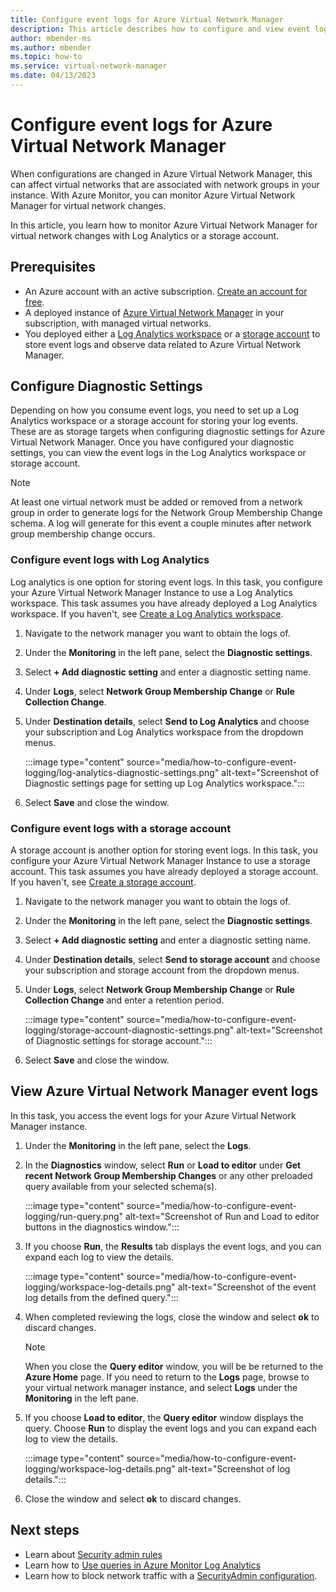 ```yaml
---
title: Configure event logs for Azure Virtual Network Manager
description: This article describes how to configure and view event logs for Azure Virtual Network Manager. This includes how to access event logs in a Log Analytics workspace and a storage account.
author: mbender-ms
ms.author: mbender
ms.topic: how-to
ms.service: virtual-network-manager
ms.date: 04/13/2023
---
```


# Configure event logs for Azure Virtual Network Manager

When configurations are changed in Azure Virtual Network Manager, this can affect virtual networks that are associated with network groups in your instance. With Azure Monitor, you can monitor Azure Virtual Network Manager for virtual network changes. 

In this article, you learn how to monitor Azure Virtual Network Manager for virtual network changes with Log Analytics or a storage account. 

## Prerequisites
- An Azure account with an active subscription. [Create an account for free](https://azure.microsoft.com/free/?WT.mc_id=A261C142F).
- A deployed instance of [Azure Virtual Network Manager](./create-virtual-network-manager-portal.md) in your subscription, with managed virtual networks.
-  You deployed either a [Log Analytics workspace](../azure-monitor/essentials/tutorial-resource-logs.md#create-a-log-analytics-workspace) or a [storage account](../storage/common/storage-account-create.md) to store event logs and observe data related to Azure Virtual Network Manager.

## Configure Diagnostic Settings

Depending on how you consume event logs, you need to set up a Log Analytics workspace or a storage account for storing your log events. These are as storage targets when configuring diagnostic settings for Azure Virtual Network Manager. Once you have configured your diagnostic settings, you can view the event logs in the Log Analytics workspace or storage account.

> [!NOTE]
> At least one virtual network must be added or removed from a network group in order to generate logs for the Network Group Membership Change schema. A log will generate for this event a couple minutes after network group membership change occurs. 
### Configure event logs with Log Analytics

Log analytics is one option for storing event logs. In this task, you configure your Azure Virtual Network Manager Instance to use a Log Analytics workspace. This task assumes you have already deployed a Log Analytics workspace. If you haven't, see [Create a Log Analytics workspace](../azure-monitor/essentials/tutorial-resource-logs.md#create-a-log-analytics-workspace).

1. Navigate to the network manager you want to obtain the logs of.
1. Under the **Monitoring** in the left pane, select the **Diagnostic settings**.
1. Select **+ Add diagnostic setting** and enter a diagnostic setting name.
1. Under **Logs**, select **Network Group Membership Change** or **Rule Collection Change**.
1. Under **Destination details**, select **Send to Log Analytics** and choose your subscription and Log Analytics workspace from the dropdown menus.
    
    :::image type="content" source="media/how-to-configure-event-logging/log-analytics-diagnostic-settings.png" alt-text="Screenshot of Diagnostic settings page for setting up Log Analytics workspace.":::

1. Select **Save** and close the window.

### Configure event logs with a storage account

A storage account is another option for storing event logs. In this task, you configure your Azure Virtual Network Manager Instance to use a storage account. This task assumes you have already deployed a storage account. If you haven't, see [Create a storage account](../storage/common/storage-account-create.md).

1. Navigate to the network manager you want to obtain the logs of.
1. Under the **Monitoring** in the left pane, select the **Diagnostic settings**.
1. Select **+ Add diagnostic setting** and enter a diagnostic setting name.
1. Under **Destination details**, select **Send to storage account** and choose your subscription and storage account from the dropdown menus.
1. Under **Logs**, select **Network Group Membership Change** or **Rule Collection Change** and enter a retention period.

    :::image type="content" source="media/how-to-configure-event-logging/storage-account-diagnostic-settings.png" alt-text="Screenshot of Diagnostic settings for storage account.":::

1. Select **Save** and close the window.

## View Azure Virtual Network Manager event logs

In this task, you access the event logs for your Azure Virtual Network Manager instance.

1. Under the **Monitoring** in the left pane, select the **Logs**.
1. In the **Diagnostics** window, select **Run** or **Load to editor** under **Get recent Network Group Membership Changes** or any other preloaded query available from your selected schema(s).

    :::image type="content" source="media/how-to-configure-event-logging/run-query.png" alt-text="Screenshot of Run and Load to editor buttons in the diagnostics window.":::

1. If you choose **Run**, the **Results** tab displays the event logs, and you can expand each log to view the details.

    :::image type="content" source="media/how-to-configure-event-logging/workspace-log-details.png" alt-text="Screenshot of the event log details from the defined query.":::

1. When completed reviewing the logs, close the window and select **ok** to discard changes.
 
    > [!NOTE]
    > When you close the **Query editor** window, you will be be returned to the **Azure Home** page. If you need to return to the **Logs** page, browse to your virtual network manager instance, and select **Logs** under the **Monitoring** in the left pane.

1. If you choose **Load to editor**, the **Query editor** window displays the query. Choose **Run** to display the event logs and you can expand each log to view the details.

    :::image type="content" source="media/how-to-configure-event-logging/workspace-log-details.png" alt-text="Screenshot of log details.":::
1. Close the window and select **ok** to discard changes.

## Next steps

- Learn about [Security admin rules](concept-security-admins.md)
- Learn how to [Use queries in Azure Monitor Log Analytics](../azure-monitor/logs/queries.md)
- Learn how to block network traffic with a [SecurityAdmin configuration](how-to-block-network-traffic-portal.md).
